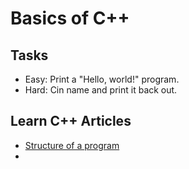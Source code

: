# Basics of C++
## Tasks
* Easy: Print a "Hello, world!" program.
* Hard: Cin name and print it back out.
## Learn C++ Articles
* [Structure of a program](http://www.learncpp.com/cpp-tutorial/11-structure-of-a-program/)
* 